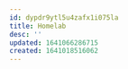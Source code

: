 ```yaml
---
id: dypdr9ytl5u4zafx1i075la
title: Homelab
desc: ''
updated: 1641066286715
created: 1641018516062
---
```



